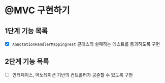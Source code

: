 # @MVC 구현하기

## 1단계 기능 목록

- [x] `AnnotationHandlerMappingTest` 클래스의 실패하는 테스트를 통과하도록 구현

## 2단계 기능 목록

- [ ] 인터페이스, 어노테이션 기반의 컨트롤러가 공존할 수 있도록 구현 
